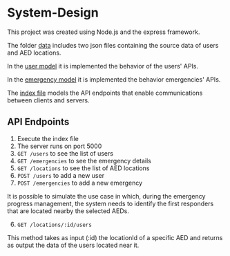 # System-Design

This project was created using Node.js and the express framework.

The folder [data](data) includes two json files containing the source data of users and AED locations.

In the [user model](models/users.js) it is implemented the behavior of the users' APIs.

In the [emergency model](models/emergency.js) it is implemented the behavior emergencies' APIs.

The [index file](index.js) models the API endpoints that enable communications between clients and servers.

## API Endpoints

1. Execute the index file
2. The server runs on port 5000
3. `GET /users` to see the list of users
4. `GET /emergencies` to see the emergency details
4. `GET /locations` to see the list of AED locations
5. `POST /users` to add a new user
6. `POST /emergencies` to add a new emergency

It is possible to simulate the use case in which, during the emergency progress management, the system needs to identify the first responders that are located nearby the selected AEDs. 

6. `GET /locations/:id/users`

This method takes as input (:id) the locationId of a specific AED and returns as output the data of the users located near it.

